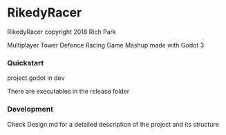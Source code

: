 # RikedyRacer
RikedyRacer copyright 2018 Rich Park

Multiplayer Tower Defence Racing Game Mashup
  made with Godot 3

### Quickstart

project.godot in dev

There are executables in the release folder

### Development
Check Design.md for a detailed description of the project and its structure
